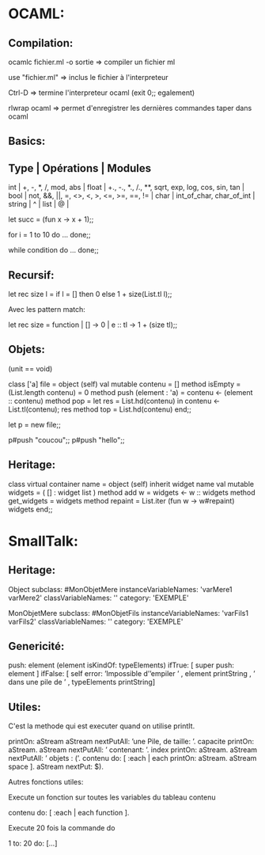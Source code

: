 # OCAML:

## Compilation:

ocamlc fichier.ml -o sortie => compiler un fichier ml

use "fichier.ml" => inclus le fichier à l'interpreteur

Ctrl-D => termine l'interpreteur ocaml (exit 0;; egalement)

rlwrap ocaml => permet d'enregistrer les dernières commandes taper dans ocaml

## Basics:

Type | Opérations | Modules
----------------------------
int | +, -, *, /, mod, abs |
float | +., -., *., /., **, sqrt, exp, log, cos, sin, tan |
bool | not, &&, ||, =, <>, <, >, <=, >=, ==, != |
char | int_of_char, char_of_int |
string | ^ |
list | @ |

let succ = (fun x -> x + 1);;

for i = 1 to 10 do
	...
done;;

while condition do
	...
done;;

## Recursif:

let rec size l = 
	if l = [] then 0
	else 1 + size(List.tl l);;

Avec les pattern match:

let rec size = function
	| [] -> 0
	| e :: tl -> 1 + (size tl);;

## Objets:

(unit == void)

class ['a] file = 
object (self)
	val mutable contenu = []
	method isEmpty = (List.length contenu) = 0
	method push (element : 'a) = contenu <- (element :: contenu)
	method pop = let res = List.hd(contenu) in contenu <- List.tl(contenu); res
	method top = List.hd(contenu)
end;;


let p = new file;;

p#push "coucou";;
p#push "hello";;

## Heritage:

class virtual container name =
    object (self)
      inherit widget name
      val mutable widgets = ( [] : widget list )
      method add w =
        widgets <- w :: widgets
      method get_widgets =
        widgets
      method repaint =
        List.iter (fun w -> w#repaint) widgets
    end;;

# SmallTalk:

## Heritage:

Object subclass: #MonObjetMere
 	instanceVariableNames: 'varMere1 varMere2'
 	classVariableNames: ''
 	category: 'EXEMPLE'

MonObjetMere subclass: #MonObjetFils
 	instanceVariableNames: 'varFils1 varFils2'
 	classVariableNames: ''
 	category: 'EXEMPLE'

## Genericité:

push: element
	(element isKindOf: typeElements)
	ifTrue: [ super push: element ]
	ifFalse: [ self error: ’Impossible d’’empiler ’ , element printString ,
	’ dans une pile de ’ , typeElements printString]

## Utiles:

C'est la methode qui est executer quand on utilise printIt.

printOn: aStream
	aStream nextPutAll: ’une Pile, de taille: ’.
	capacite printOn: aStream.
	aStream nextPutAll: ’ contenant: ’.
	index printOn: aStream.
	aStream nextPutAll: ’ objets : (’.
	contenu do: [ :each | each printOn: aStream. aStream space ].
	aStream nextPut: $).

Autres fonctions utiles:

Execute un fonction sur toutes les variables du tableau contenu


contenu do: [ :each | each function ].

Execute 20 fois la commande do

1 to: 20 do: [...]
